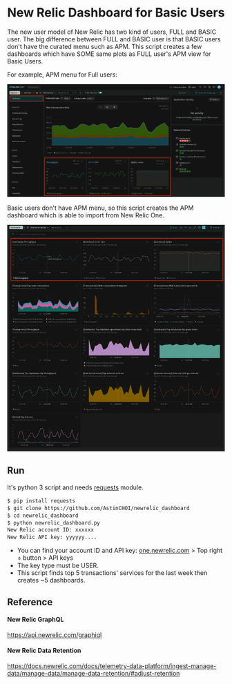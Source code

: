 # New Relic Dashboard for Basic Users

The new user model of New Relic has two kind of users, FULL and BASIC user. The big difference between FULL and BASIC user is that BASIC users don't have the curated menu such as APM. This script creates a few dashboards which have SOME same plots as FULL user's APM view for Basic Users.

For example, APM menu for Full users:  
<p align="center">
<img src="https://raw.githubusercontent.com/AstinCHOI/_newrelic_resources/main/newrelic_dashboard_fulluser.png" alt="Full User" width="900"/>
</p>

Basic users don't have APM menu, so this script creates the APM dashboard which is able to import from New Relic One.
<p align="center">
<img src="https://raw.githubusercontent.com/AstinCHOI/_newrelic_resources/main/newrelic_dashboard_basicuser.png" alt="Basic User" width="900"/>
</p>


## Run
It's python 3 script and needs [requests](https://pypi.org/project/requests/) module.
```bash
$ pip install requests
$ git clone https://github.com/AstinCHOI/newrelic_dashboard
$ cd newrelic_dashboard
$ python newrelic_dashboard.py
New Relic account ID: xxxxxx
New Relic API key: yyyyyy....
```
- You can find your account ID and API key: [one.newrelic.com](one.newrelic.com) > Top right ⌽ button > API keys  
- The key type must be USER.
- This script finds top 5 transactions' services for the last week then creates ~5 dashboards.


## Reference
#### New Relic GraphQL
https://api.newrelic.com/graphiql

#### New Relic Data Retention
https://docs.newrelic.com/docs/telemetry-data-platform/ingest-manage-data/manage-data/manage-data-retention/#adjust-retention